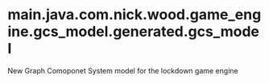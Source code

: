 # main.java.com.nick.wood.game_engine.gcs_model.generated.gcs_model
 New Graph Comoponet System model for the lockdown game engine
